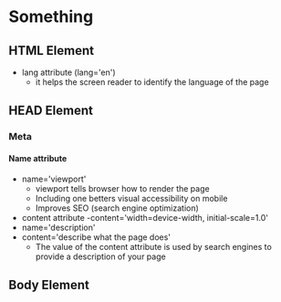 # Something

## HTML Element
* lang attribute (lang='en')
   - it helps the screen reader to identify the language of the page

## HEAD Element

### Meta
#### Name attribute
* name='viewport'
   - viewport tells browser how to render the page
   - Including one betters visual accessibility on mobile 
   - Improves SEO (search engine optimization)
* content attribute 
   -content='width=device-width, initial-scale=1.0'
* name='description'
* content='describe what the page does'
   - The value of the content attribute is used by search engines to provide a description of your page

## Body Element